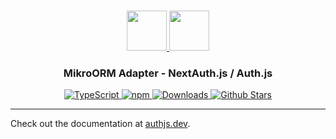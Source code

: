 <p align="center">
  <br/>
  <a href="https://authjs.dev" target="_blank">
    <img height="64px" src="https://authjs.dev/img/logo/logo-sm.png" />
  </a>
  <a href="https://mikro-orm.io" target="_blank">
    <img height="64px" src="https://authjs.dev/img/adapters/mikro-orm.svg"/>
  </a>
  <h3 align="center"><b>MikroORM Adapter</b> - NextAuth.js / Auth.js</a></h3>
  <p align="center" style="align: center;">
    <a href="https://npm.im/@auth/mikro-orm-adapter">
      <img src="https://img.shields.io/badge/TypeScript-blue?style=flat-square" alt="TypeScript" />
    </a>
    <a href="https://npm.im/@auth/mikro-orm-adapter">
      <img alt="npm" src="https://img.shields.io/npm/v/@auth/mikro-orm-adapter?color=green&label=@auth/mikro-orm-adapter&style=flat-square">
    </a>
    <a href="https://www.npmtrends.com/@auth/mikro-orm-adapter">
      <img src="https://img.shields.io/npm/dm/@auth/mikro-orm-adapter?label=%20downloads&style=flat-square" alt="Downloads" />
    </a>
    <a href="https://github.com/nextauthjs/next-auth/stargazers">
      <img src="https://img.shields.io/github/stars/nextauthjs/next-auth?style=flat-square" alt="Github Stars" />
    </a>
  </p>
</p>

---

Check out the documentation at [authjs.dev](https://authjs.dev/reference/adapter/mikro-orm).
